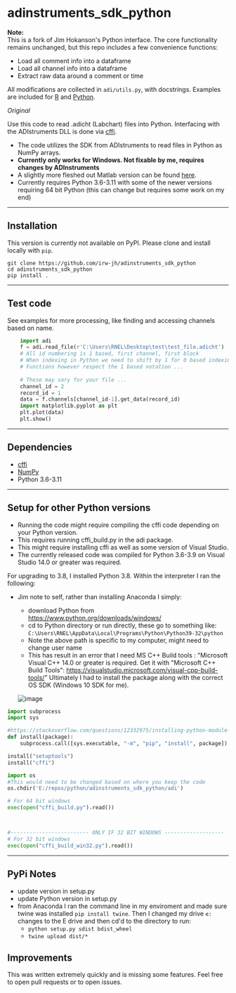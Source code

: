# adinstruments_sdk_python

**Note:**  
This is a fork of Jim Hokanson's Python interface. The core functionality remains unchanged, but this repo includes a few convenience functions:

- Load all comment info into a dataframe
- Load all channel info into a dataframe
- Extract raw data around a comment or time

All modifications are collected in `adi/utils.py`, with docstrings.
Examples are included for [R](https://github.com/irw-jh/adinstruments_sdk_python/blob/main/examples/example.Rmd) and [Python](https://github.com/irw-jh/adinstruments_sdk_python/blob/main/examples/example.py).

_Original_

Use this code to read .adicht (Labchart) files into Python. Interfacing with the ADIstruments DLL is done via [cffi](https://cffi.readthedocs.io/en/latest/).

- The code utilizes the SDK from ADIstruments to read files in Python as NumPy arrays.
- **Currently only works for Windows. Not fixable by me, requires changes by ADInstruments**
- A slightly more fleshed out Matlab version can be found [here](https://github.com/JimHokanson/adinstruments_sdk_matlab).
- Currently requires Python 3.6-3.11 with some of the newer versions requiring 64 bit Python (this can change but requires some work on my end)

---

## Installation ##

This version is currently not available on PyPI. Please clone and install locally with `pip`.

```
git clone https://github.com/irw-jh/adinstruments_sdk_python
cd adinstruments_sdk_python
pip install .
```

----

## Test code ##

See examples for more processing, like finding and accessing channels based on name.

```python
    import adi
    f = adi.read_file(r'C:\Users\RNEL\Desktop\test\test_file.adicht')
    # All id numbering is 1 based, first channel, first block
    # When indexing in Python we need to shift by 1 for 0 based indexing
    # Functions however respect the 1 based notation ...
    
    # These may vary for your file ...
    channel_id = 2
    record_id = 1
    data = f.channels[channel_id-1].get_data(record_id)
    import matplotlib.pyplot as plt
    plt.plot(data)
    plt.show()
```
----

## Dependencies ##
- [cffi](https://cffi.readthedocs.io/en/latest/)
- [NumPy](https://numpy.org/)
- Python 3.6-3.11
----

## Setup for other Python versions ##

- Running the code might require compiling the cffi code depending on your Python version. 
- This requires running cffi_build.py in the adi package. 
- This might require installing cffi as well as some version of Visual Studio. 
- The currently released code was compiled for Python 3.6-3.9 on Visual Studio 14.0 or greater was required.

For upgrading to 3.8, I installed Python 3.8. Within the interpreter I ran the following:

- Jim note to self, rather than installing Anaconda I simply:
  - download Python from https://www.python.org/downloads/windows/
  - cd to Python directory or run directly, these go to something like: `C:\Users\RNEL\AppData\Local\Programs\Python\Python39-32\python` 
  - Note the above path is specific to my computer, might need to change user name
  - This has result in an error that I need MS C++ Build tools : "Microsoft Visual C++ 14.0 or greater is required. Get it with "Microsoft C++ Build Tools": https://visualstudio.microsoft.com/visual-cpp-build-tools/" Ultimately I had to install the package along with the correct OS SDK (Windows 10 SDK for me).
  
  ![image](https://github.com/JimHokanson/adinstruments_sdk_python/assets/1593287/c94114a7-4cc1-4c59-a25a-f319d02402d9)


```python
import subprocess
import sys

#https://stackoverflow.com/questions/12332975/installing-python-module-within-code
def install(package):
    subprocess.call([sys.executable, "-m", "pip", "install", package])

install("setuptools")
install("cffi")

import os
#This would need to be changed based on where you keep the code
os.chdir('E:/repos/python/adinstruments_sdk_python/adi')

# For 64 bit windows
exec(open("cffi_build.py").read())



#------------------------- ONLY IF 32 BIT WINDOWS -------------------
# For 32 bit windows
exec(open("cffi_build_win32.py").read())
```
----

## PyPi Notes ##

- update version in setup.py
- update Python version in setup.py
- from Anaconda I ran the command line in my enviroment and made sure twine was installed `pip install twine`. Then I changed my drive `e:` changes to the E drive and then cd'd to the directory to run:
  - `python setup.py sdist bdist_wheel`
  - `twine upload dist/*`


## Improvements ##

This was written extremely quickly and is missing some features. Feel free to open pull requests or to open issues.
